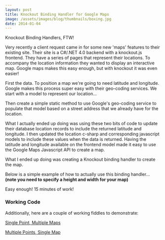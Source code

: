 ```yaml
---
layout: post
title: Knockout Binding Handler for Google Maps
image: /assets/images/blog/thumbnails/boxing.jpg
date: 2014-01-04
---
```

Knockout Binding Handlers, FTW!

Very recently a client request came in for some new 'maps' features to their existing site. <!--more-->Their site is a C#/.NET 
4.0 backend with a knockout.js frontend. They have a series of pages that represent their locations. To accompany the location 
information they wanted to display an interactive map. Google maps makes this easy enough, but with knockout it was even easier!

First the data. To position a map we're going to need latitude and longitude. Google makes this process super easy with their 
geo-coding services. We start with a model to represent our location...

<script src="https://gist.github.com/stesta/b611de1f28ff377a2dee.js"></script> 

Then create a simple static method to use Google's geo-coding service to populate that model based on a street address that 
we already have for the location.

<script src="https://gist.github.com/stesta/d92787de6d02e0f80b06.js"></script>

What I actually ended up doing was using these two bits of code to update their database location records to include 
the returned latitude and longitude. I then updated the location c-sharp and corresponding javascript models to include 
these values when the data is returned. Having the latitude and longitude available on the frontend model made it easy to 
use the Google Maps Javascript API to create a map.

What I ended up doing was creating a Knockout binding handler to create the map.

<script src="https://gist.github.com/stesta/620d064782d35c17e773.js"></script>

Below is a simple example of how to actually use this binding handler... <br />
**(note you need to specify a height and width for your map)**

<script src="https://gist.github.com/stesta/e9f4feb2a3dc113cac99.js"></script> 

Easy enough! 15 minutes of work!

### Working Code  

Additionally, here are a couple of working fiddles to demonstrate:

[Single Point, Multiple Maps](http://jsfiddle.net/stesta/2T3Db/)  

[Multiple Points, Single Map](http://jsfiddle.net/stesta/p3ZT4/)   